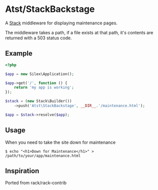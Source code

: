 # Atst/StackBackstage

A [Stack](http://stackphp.com) middleware for displaying maintenance pages. 

The middleware takes a path, if a file exists at that path, it's contents
are returned with a 503 status code.

## Example

``` php
<?php

$app = new Silex\Application();

$app->get('/', function () {
    return 'my app is working';
});

$stack = (new Stack\Builder())
    ->push('Atst\StackBackstage', __DIR__.'/maintenance.html');

$app = $stack->resolve($app);

```

## Usage

When you need to take the site down for maintenance

    $ echo "<h1>Down for Maintenance</h1>" > /path/to/your/app/maintenance.html

## Inspiration

Ported from rack/rack-contrib
